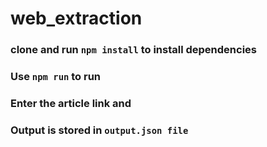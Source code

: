 # web_extraction

### clone and run ```npm install``` to install dependencies
### Use ```npm run``` to run
### Enter the article link and 
### Output is stored in ```output.json file```
